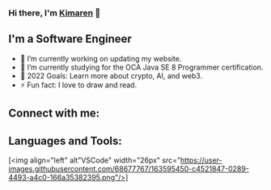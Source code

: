 ### Hi there, I'm [Kimaren][website] 👋


## I'm a Software Engineer
- 🔭 I’m currently working on updating my website.
- 🌱 I’m currently studying for the OCA Java SE 8 Programmer certification.
- 🥅 2022 Goals: Learn more about crypto, AI, and web3.
- ⚡ Fun fact: I love to draw and read.

## Connect with me: 


## Languages and Tools:
[<img align="left" alt"VSCode" width="26px" src="https://user-images.githubusercontent.com/68677767/163595450-c4521847-0289-4493-a4c0-166a35382395.png"/>]

[website]: https://kimarennaidoo.com/
[linkedin]: https://www.linkedin.com/in/kimaren-naidoo!

